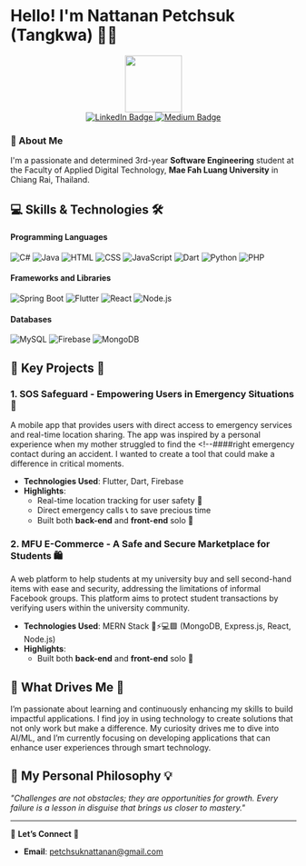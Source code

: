 # Hello! I'm **Nattanan Petchsuk** (Tangkwa) 👩‍💻

<div id="header" align="center">
  <img src="https://media.giphy.com/media/M9gbBd9nbDrOTu1Mqx/giphy.gif" width="100"/>
</div>

<div id="badges" align="center">
        <a href="https://www.linkedin.com/in/tang-kwa-a745a431a/" target="_blank">
            <img src="https://img.shields.io/badge/LinkedIn-blue?style=for-the-badge&logo=linkedin&logoColor=white" alt="LinkedIn Badge"/>
        </a>
        <a href="https://medium.com/@6531503026" target="_blank">
            <img src="https://img.shields.io/badge/Medium-black?style=for-the-badge&logo=medium&logoColor=white" alt="Medium Badge"/>
        </a>
    </div>

### 🌟 About Me

I'm a passionate and determined 3rd-year **Software Engineering** student at the Faculty of Applied Digital Technology, **Mae Fah Luang University** in Chiang Rai, Thailand. 

## 💻 Skills & Technologies 🛠️

#### Programming Languages

<p align="left">
  <img src="https://img.icons8.com/color/48/000000/c-sharp-logo.png" alt="C#" title="C#"/>
  <img src="https://img.icons8.com/color/48/000000/java-coffee-cup-logo.png" alt="Java" title="Java"/>
  <img src="https://img.icons8.com/color/48/000000/html-5.png" alt="HTML" title="HTML"/>
  <img src="https://img.icons8.com/color/48/000000/css3.png" alt="CSS" title="CSS"/>
  <img src="https://img.icons8.com/color/48/000000/javascript.png" alt="JavaScript" title="JavaScript"/>
  <img src="https://img.icons8.com/color/48/000000/dart.png" alt="Dart" title="Dart"/>
  <img src="https://img.icons8.com/color/48/000000/python.png" alt="Python" title="Python"/>
  <img src="https://img.icons8.com/officel/48/000000/php-logo.png" alt="PHP" title="PHP"/>
</p>

#### Frameworks and Libraries

<p align="left">
  <img src="https://img.icons8.com/color/48/000000/spring-logo.png" alt="Spring Boot" title="Spring Boot"/>
  <img src="https://img.icons8.com/color/48/000000/flutter.png" alt="Flutter" title="Flutter"/>
  <img src="https://img.icons8.com/color/48/000000/react-native.png" alt="React" title="React"/>
  <img src="https://img.icons8.com/color/48/000000/nodejs.png" alt="Node.js" title="Node.js"/>
</p>

#### Databases
<p align="left">
  <img src="https://img.icons8.com/color/48/000000/mysql-logo.png" alt="MySQL" title="MySQL"/>
  <img src="https://img.icons8.com/color/48/000000/firebase.png" alt="Firebase" title="Firebase"/>
  <img src="https://img.icons8.com/color/48/000000/mongodb.png" alt="MongoDB" title="MongoDB"/>
</p>

## 🚀 Key Projects 🌟

### 1. **SOS Safeguard** - Empowering Users in Emergency Situations 🚨
A mobile app that provides users with direct access to emergency services and real-time location sharing. The app was inspired by a personal experience when my mother struggled to find the <!--####right emergency contact during an accident. I wanted to create a tool that could make a difference in critical moments.

- **Technologies Used**: Flutter, Dart, Firebase
- **Highlights**: 
  - Real-time location tracking for user safety 📍
  - Direct emergency calls 📞 to save precious time
  - Built both **back-end** and **front-end** solo 💪

### 2. **MFU E-Commerce** - A Safe and Secure Marketplace for Students 🛍️
A web platform to help students at my university buy and sell second-hand items with ease and security, addressing the limitations of informal Facebook groups. This platform aims to protect student transactions by verifying users within the university community.

- **Technologies Used**: MERN Stack 🍃⚡💻🟩 (MongoDB, Express.js, React, Node.js)
- **Highlights**: 
  - Built both **back-end** and **front-end** solo 💪

## 🌱 What Drives Me 🚀
I’m passionate about learning and continuously enhancing my skills to build impactful applications. I find joy in using technology to create solutions that not only work but make a difference. My curiosity drives me to dive into AI/ML, and I’m currently focusing on developing applications that can enhance user experiences through smart technology.

## 📖 My Personal Philosophy 💡
*"Challenges are not obstacles; they are opportunities for growth. Every failure is a lesson in disguise that brings us closer to mastery."*

---

💬 **Let’s Connect** 🔗

- **Email**: [petchsuknattanan@gmail.com](mailto:petchsuknattanan@gmail.com)
<!--####- **Portfolio**:-->
